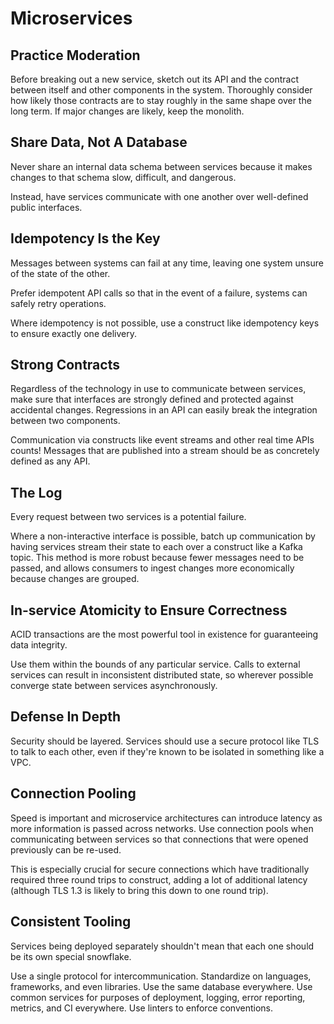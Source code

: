 # Microservices

## Practice Moderation

Before breaking out a new service, sketch out its API and the contract between itself and other components in the system. Thoroughly consider how likely those contracts are to stay roughly in the same shape over the long term. If major changes are likely, keep the monolith.

## Share Data, Not A Database

Never share an internal data schema between services because it makes changes to that schema slow, difficult, and dangerous.

Instead, have services communicate with one another over well-defined public interfaces.

## Idempotency Is the Key

Messages between systems can fail at any time, leaving one system unsure of the state of the other.

Prefer idempotent API calls so that in the event of a failure, systems can safely retry operations.

Where idempotency is not possible, use a construct like idempotency keys to ensure exactly one delivery.

## Strong Contracts

Regardless of the technology in use to communicate between services, make sure that interfaces are strongly defined and protected against accidental changes. Regressions in an API can easily break the integration between two components.

Communication via constructs like event streams and other real time APIs counts! Messages that are published into a stream should be as concretely defined as any API.

## The Log

Every request between two services is a potential failure.

Where a non-interactive interface is possible, batch up communication by having services stream their state to each over a construct like a Kafka topic. This method is more robust because fewer messages need to be passed, and allows consumers to ingest changes more economically because changes are grouped.

## In-service Atomicity to Ensure Correctness

ACID transactions are the most powerful tool in existence for guaranteeing data integrity.

Use them within the bounds of any particular service. Calls to external services can result in inconsistent distributed state, so wherever possible converge state between services asynchronously.

## Defense In Depth

Security should be layered. Services should use a secure protocol like TLS to talk to each other, even if they're known to be isolated in something like a VPC.

## Connection Pooling

Speed is important and microservice architectures can introduce latency as more information is passed across networks. Use connection pools when communicating between services so that connections that were opened previously can be re-used.

This is especially crucial for secure connections which have traditionally required three round trips to construct, adding a lot of additional latency (although TLS 1.3 is likely to bring this down to one round trip).

## Consistent Tooling

Services being deployed separately shouldn't mean that each one should be its own special snowflake.

Use a single protocol for intercommunication. Standardize on languages, frameworks, and even libraries. Use the same database everywhere. Use common services for purposes of deployment, logging, error reporting, metrics, and CI everywhere. Use linters to enforce conventions.
